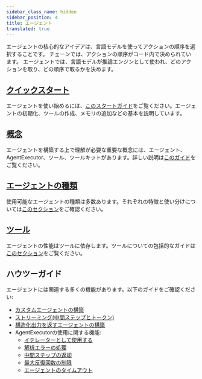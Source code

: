 ```yaml
---
sidebar_class_name: hidden
sidebar_position: 4
title: エージェント
translated: true
---
```


エージェントの核心的なアイデアは、言語モデルを使ってアクションの順序を選択することです。
チェーンでは、アクションの順序がコード内で決められています。
エージェントでは、言語モデルが推論エンジンとして使われ、どのアクションを取り、どの順序で取るかを決めます。

## [クイックスタート](/docs/modules/agents/quick_start)

エージェントを使い始めるには、[このスタートガイド](/docs/modules/agents/quick_start)をご覧ください。エージェントの初期化、ツールの作成、メモリの追加などの基本を説明しています。

## [概念](/docs/modules/agents/concepts)

エージェントを構築する上で理解が必要な重要な概念には、エージェント、AgentExecutor、ツール、ツールキットがあります。詳しい説明は[このガイド](/docs/modules/agents/concepts)をご覧ください。

## [エージェントの種類](/docs/modules/agents/agent_types/)

使用可能なエージェントの種類は多数あります。それぞれの特徴と使い分けについては[このセクション](/docs/modules/agents/agent_types/)をご確認ください。

## [ツール](/docs/modules/tools/)

エージェントの性能はツールに依存します。ツールについての包括的なガイドは[このセクション](/docs/modules/tools/)をご覧ください。

## ハウツーガイド

エージェントには関連する多くの機能があります。以下のガイドをご確認ください:

- [カスタムエージェントの構築](/docs/modules/agents/how_to/custom_agent)
- [ストリーミング(中間ステップとトークン)](/docs/modules/agents/how_to/streaming)
- [構造化出力を返すエージェントの構築](/docs/modules/agents/how_to/agent_structured)
- AgentExecutorの使用に関する機能:
  - [イテレーターとして使用する](/docs/modules/agents/how_to/agent_iter)
  - [解析エラーの処理](/docs/modules/agents/how_to/handle_parsing_errors)
  - [中間ステップの返却](/docs/modules/agents/how_to/intermediate_steps)
  - [最大反復回数の制限](/docs/modules/agents/how_to/max_iterations)
  - [エージェントのタイムアウト](/docs/modules/agents/how_to/max_time_limit)
